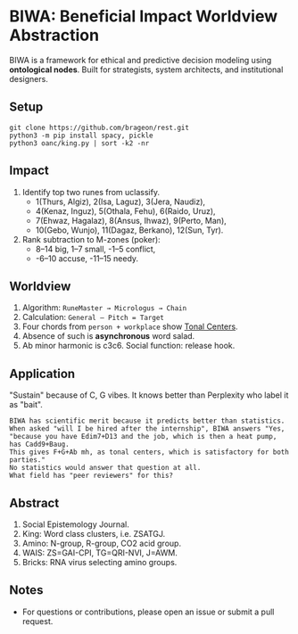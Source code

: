 # BIWA: Beneficial Impact Worldview Abstraction 

BIWA is a framework for ethical and predictive decision modeling using **ontological nodes**. Built for strategists, system architects, and institutional designers.

<h2>Setup</h2>

```
git clone https://github.com/brageon/rest.git
python3 -m pip install spacy, pickle
python3 oanc/king.py | sort -k2 -nr
```

<h2>Impact</h2>

1. Identify top two runes from uclassify.
   * 1(Thurs, Algiz), 2(Isa, Laguz), 3(Jera, Naudiz),
   * 4(Kenaz, Inguz), 5(Othala, Fehu), 6(Raido, Uruz),
   * 7(Ehwaz, Hagalaz), 8(Ansus, Ihwaz), 9(Perto, Man),
   * 10(Gebo, Wunjo), 11(Dagaz, Berkano), 12(Sun, Tyr).
1. Rank subtraction to M-zones (poker):
   * 8–14 big, 1–7 small, -1–5 conflict,
   * -6–10 accuse, -11–15 needy.
  
<h2>Worldview</h2>

1. Algorithm: ```RuneMaster → Micrologus → Chain```
2. Calculation: ```General – Pitch = Target```
3. Four chords from ```person + workplace``` show [Tonal Centers](http://www.micrologus.com/tools/online_harmonic_analyzer).
4. Absence of such is **asynchronous** word salad.
5. Ab minor harmonic is c3c6. Social function: release hook. 

<h2>Application</h2>

"Sustain" because of C, G vibes. It knows better than Perplexity who label it as "bait".
```
BIWA has scientific merit because it predicts better than statistics.
When asked "will I be hired after the internship", BIWA answers "Yes,
"because you have Edim7+D13 and the job, which is then a heat pump, has Cadd9+Baug.
This gives F+G+Ab mh, as tonal centers, which is satisfactory for both parties."
No statistics would answer that question at all.
What field has "peer reviewers" for this?
```
<h2>Abstract</h2>

1. Social Epistemology Journal. 
2. King: Word class clusters, i.e. ZSATGJ.
3. Amino: N-group, R-group, CO2 acid group.
4. WAIS: ZS=GAI-CPI, TG=QRI-NVI, J=AWM.
5. Bricks: RNA virus selecting amino groups.

<h2>Notes</h2>

* For questions or contributions, please open an issue or submit a pull request.
